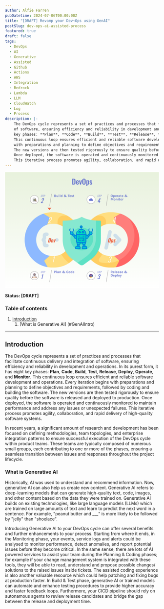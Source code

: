 ```yaml
---
author: Alfie Farren
pubDatetime: 2024-07-06T00:00:00Z
title: "[DRAFT] Revamp your Dev~Ops using GenAI"
postSlug: dev-ops-ai-assisted-process
featured: true
draft: false
tags:
  - DevOps
  - AI
  - Generative
  - Assisted
  - Github
  - Actions
  - AWS
  - Integration
  - Bedrock
  - Lambda
  - LLM
  - CloudWatch
  - Log
  - Process
description: |-
    The DevOps cycle represents a set of practices and processes that facilitate continuous delivery and integration 
    of software, ensuring efficiency and reliability in development and operations. In its purest form, it has eight 
    key phases: **Plan**, **Code**, **Build**, **Test**, **Release**, **Deploy**, **Operate**, and **Monitor**. 
    This continuous loop ensures efficient and reliable software development and operations. Every iteration begins 
    with preparations and planning to define objectives and requirements, followed by coding and building the software. 
    The new versions are then tested rigorously to ensure quality before the software is released and deployed to production. 
    Once deployed, the software is operated and continuously monitored to maintain performance and address any issues or unexpected failures.
    This iterative process promotes agility, collaboration, and rapid delivery of high-quality software systems.
---
```


![alt text](../../assets/images/ai-devops-intro.png "")

**Status: [DRAFT]**

### Table of contents
1. [Introduction](#Introduction)
    1. [What is Generative AI] (#GenAIIntro)


--------------------------------------------------------


## Introduction
The DevOps cycle represents a set of practices and processes that facilitate continuous delivery and integration 
of software, ensuring efficiency and reliability in development and operations. In its purest form, it has eight 
key phases: **Plan**, **Code**, **Build**, **Test**, **Release**, **Deploy**, **Operate**, and **Monitor**. 
This continuous loop ensures efficient and reliable software development and operations. Every iteration begins 
with preparations and planning to define objectives and requirements, followed by coding and building the software. 
The new versions are then tested rigorously to ensure quality before the software is released and deployed to production. 
Once deployed, the software is operated and continuously monitored to maintain performance and address any issues or unexpected failures.
This iterative process promotes agility, collaboration, and rapid delivery of high-quality software systems.

In recent years, a significant amount of research and development has been focused on defining methodologies, team topologies, 
and enterprise integration patterns to ensure successful execution of the DevOps cycle within product teams. These teams are typically 
composed of numerous small groups, each contributing to one or more of the phases, ensuring a seamless transition between issues and responses 
throughout the project lifecycle.

### What is Generative AI <a name="GenAIIntro"></a>
Historically, AI was used to understand and recommend information. Now, generative AI can also help us create new content. 
Generative AI refers to deep-learning models that can generate high-quality text, code, images, and other content based on 
the data they were trained on. Generative AI builds on existing technologies, like large language models (LLMs) which are 
trained on large amounts of text and learn to predict the next word in a sentence. For example, "peanut butter and ___" is 
more likely to be followed by "jelly" than "shoelace".

Introducing Generative AI to your DevOps cycle can offer several benefits and further enhancements to your process. 
Starting from where it ends, in the Monitoring phase, your events, service logs and alerts could be analysed to monitor performance, 
detect anomalies, and report potential issues before they become critical. In the same sense, there are lots of AI powered services 
to assist your team during the Planning & Coding phases; for example if your change management system is integrated with these tools, 
they will be able to read, understand and propose possible changes/ solutions to the raised issues inside tickets. The assisted coding 
experience is also another valuable resource which could help patching and fixing bugs at production faster. In Build & Test phase, 
generative AI or trained models can automate and enhance testing procedures to provide higher accuracy and faster feedback loops. 
Furthermore, your CICD pipeline should rely on autonamous agents to review release candidates and bridge the gap between the release and 
deployment time. 